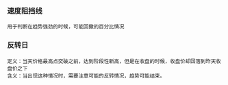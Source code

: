 ### 速度阻挡线
    用于判断在趋势强劲的时候，可能回撤的百分比情况
### 反转日
    定义：当天价格最高点突破之前，达到阶段性新高，但是在收盘的时候，收盘价却回落到昨天收盘价之下
    含义：当出现这种情况时，需要注意可能的反转情况，趋势可能结束。

